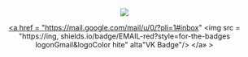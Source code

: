 <div id = "badges" align = "center">
  <a href = "https://vk.com/xddmitriy">
    <img src =  https://ing. shields.i0/badge/VK-blue?styleafor-the-badgelogo»VKGlogoColorwhite" alte"VK Badge"/>
  </а>

  <a href = "https://mail.google.com/mail/u/0/?pli=1#inbox"
    <img src = "https://ing, shields.io/badge/EMAIL-red?style=for-the-badges logonGmail&logoColor hite" alta"VK Badge"/>
  </а» >
</div>
